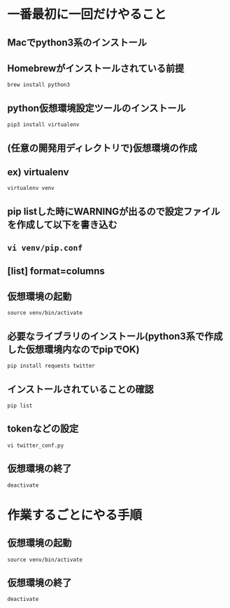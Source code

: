 # 一番最初に一回だけやること

## Macでpython3系のインストール
## Homebrewがインストールされている前提
`brew install python3`

## python仮想環境設定ツールのインストール
`pip3 install virtualenv`

## (任意の開発用ディレクトリで)仮想環境の作成
## ex) virtualenv <virtualenv name>
`virtualenv venv`
## pip listした時にWARNINGが出るので設定ファイルを作成して以下を書き込む
`vi venv/pip.conf`
-----
[list]
format=columns
-----

## 仮想環境の起動
`source venv/bin/activate`

## 必要なライブラリのインストール(python3系で作成した仮想環境内なのでpipでOK)
`pip install requests twitter`
## インストールされていることの確認
`pip list`

## tokenなどの設定
`vi twitter_conf.py`

## 仮想環境の終了
`deactivate`


# 作業するごとにやる手順

## 仮想環境の起動
`source venv/bin/activate`

## 仮想環境の終了
`deactivate`
